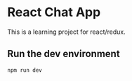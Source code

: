 # React Chat App

This is a learning project for react/redux.

## Run the dev environment

```
npm run dev
```

